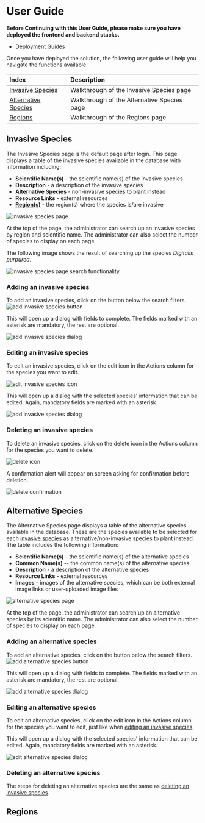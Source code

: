 # User Guide

**Before Continuing with this User Guide, please make sure you have deployed the frontend and backend stacks.**

- [Deployment Guides](./DeploymentGuide.md)

Once you have deployed the solution, the following user guide will help you navigate the functions available.

| Index                              | Description                                                |
| :--------------------------------- | :----------------------------------------------------------|
| [Invasive Species](#invasive-species) | Walkthrough of the Invasive Species page   |
| [Alternative Species](#alternative-species) | Walkthrough of the Alternative Species page   |
| [Regions](#regions)  | Walkthrough of the Regions page |


## Invasive Species
The Invasive Species page is the default page after login. This page displays a table of the invasive species available in the database with information including:

- **Scientific Name(s)** - the scientific name(s) of the invasive species
- **Description** - a description of the invasive species
- [**Alternative Species**](#alternative-species) - non-invasive species to plant instead
- **Resource Links** - external resources
- [**Region(s)**](#regions)   - the region(s) where the species is/are invasive

![invasive species page](./images/invasive/invasive_species_page.png)


At the top of the page, the administrator can search up an invasive species by region and scientific name. The administrator can also select the number of species to display on each page. 

The following image shows the result of searching up the species *Digitalis purpurea*. 

![invasive species page search functionality](./images/invasive/invasive_species_search.png)

### Adding an invasive species
To add an invasive species, click on the button below the search filters. 
![add invasive species button](./images/invasive/add_button.png)

This will open up a dialog with fields to complete. The fields marked with an asterisk are mandatory, the rest are optional. 

![add invasive species dialog](./images/invasive/add_invasive_species_dialog.png)

### Editing an invasive species
To edit an invasive species, click on the edit icon in the Actions column for the species you want to edit. 

![edit invasive species icon](./images/invasive/edit.png)


This will open up a dialog with the selected species' information that can be edited. Again, mandatory fields are marked with an asterisk.

![add invasive species dialog](./images/invasive/edit_invasive_species_dialog.png)


### Deleting an invasive species
To delete an invasive species, click on the delete icon in the Actions column for the species you want to delete. 

![delete icon](./images/invasive/delete.png)


A confirmation alert will appear on screen asking for confirmation before deletion.

![delete confirmation](./images/invasive/confirm_delete_alert.png)

## Alternative Species
The Alternative Species page displays a table of the alternative species available in the database. These are the species available to be selected for each [invasive species](#invasive-species) as alternative/non-invasive species to plant instead. The table includes the following information:

- **Scientific Name(s)** - the scientific name(s) of the alternative species
- **Common Name(s)** -- the common name(s) of the alternative species
- **Description** - a description of the alternative species
- **Resource Links** - external resources
- **Images** - images of the alternative species, which can be both external image links or user-uploaded image files

![alternative species page](./images/alternative/alternative_species_page.png)


At the top of the page, the administrator can search up an alternative species by its scientific name. The administrator can also select the number of species to display on each page. 


### Adding an alternative species
To add an alternative species, click on the button below the search filters. 
![add alternative species button](./images/alternative/add_alternative_button.png)

This will open up a dialog with fields to complete. The fields marked with an asterisk are mandatory, the rest are optional. 

![add alternative species dialog](./images/alternative/add_alternative_dialog.png)

### Editing an alternative species
To edit an alternative species, click on the edit icon in the Actions column for the species you want to edit, just like when [editing an invasive species](#editing-an-invasive-species).


This will open up a dialog with the selected species' information that can be edited. Again, mandatory fields are marked with an asterisk.

![edit alternative species dialog](./images/alternative/edit_alternative_dialog.png)


### Deleting an alternative species
The steps for deleting an alternative species are the same as [deleting an invasive species](#deleting-an-invasive-species). 

## Regions